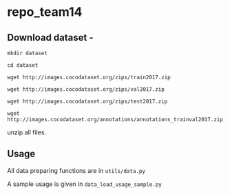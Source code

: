 # repo_team14

## Download dataset - 

`mkdir dataset`

`cd dataset`

`wget http://images.cocodataset.org/zips/train2017.zip`

`wget http://images.cocodataset.org/zips/val2017.zip`

`wget http://images.cocodataset.org/zips/test2017.zip`

`wget http://images.cocodataset.org/annotations/annotations_trainval2017.zip`

unzip all files.

## Usage

All data preparing functions are in `utils/data.py`

A sample usage is given in `data_load_usage_sample.py`